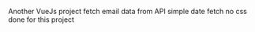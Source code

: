  Another VueJs project
 fetch email data from API
 simple date fetch  no css done for this project     
